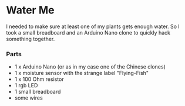 # Water Me

I needed to make sure at least one of my plants gets enough water. So I took a small breadboard and an Arduino Nano clone to quickly hack something together.

### Parts
* 1 x Arduino Nano (or as in my case one of the Chinese clones)
* 1 x moisture sensor with the strange label "Flying-Fish"
* 1 x 100 Ohm resistor
* 1 rgb LED
* 1 small breadboard
* some wires

